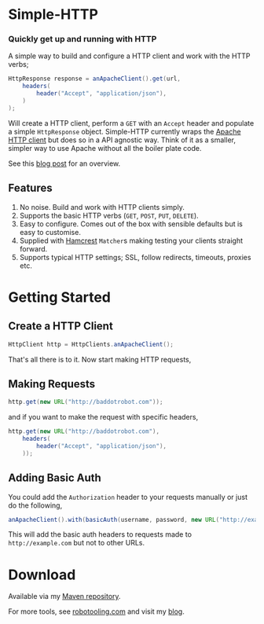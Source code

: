 # Simple-HTTP
### Quickly get up and running with HTTP

A simple way to build and configure a HTTP client and work with the HTTP verbs;

``` java
HttpResponse response = anApacheClient().get(url,
    headers(
        header("Accept", "application/json"),
    )
);
```

Will create a HTTP client, perform a `GET` with an `Accept` header and populate a simple `HttpResponse` object. Simple-HTTP currently wraps the [Apache HTTP client](http://hc.apache.org/) but does so in a API agnostic way. Think of it as a smaller, simpler way to use Apache without all the boiler plate code.

See this [blog post](http://baddotrobot.com/blog/2012/06/10/http-simple/) for an overview.

## Features

1. No noise. Build and work with HTTP clients simply.
1. Supports the basic HTTP verbs (`GET`, `POST`, `PUT`, `DELETE`).
1. Easy to configure. Comes out of the box with sensible defaults but is easy to customise.
1. Supplied with [Hamcrest](http://code.google.com/p/hamcrest/) `Matcher`s making testing your clients straight forward.
1. Supports typical HTTP settings; SSL, follow redirects, timeouts, proxies etc.

# Getting Started

## Create a HTTP Client

``` java
HttpClient http = HttpClients.anApacheClient();
```

That's all there is to it. Now start making HTTP requests,

## Making Requests

``` java
http.get(new URL("http://baddotrobot.com"));
```

and if you want to make the request with specific headers,

``` java
http.get(new URL("http://baddotrobot.com"),
    headers(
        header("Accept", "application/json"),
    ));
```


## Adding Basic Auth

You could add the `Authorization` header to your requests manually or just do the following,

``` java
anApacheClient().with(basicAuth(username, password, new URL("http://example.com")))).get(new URL("http://example.com/something"));
```

This will add the basic auth headers to requests made to `http://example.com` but not to other URLs.


# Download

Available via my [Maven repository](http://robotooling.com/maven/).

For more tools, see [robotooling.com](http://www.robotooling.com) and visit my [blog](http://baddotrobot.com).